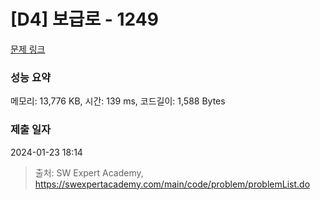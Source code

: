 # [D4] 보급로 - 1249 

[문제 링크](https://swexpertacademy.com/main/code/problem/problemDetail.do?contestProbId=AV15QRX6APsCFAYD) 

### 성능 요약

메모리: 13,776 KB, 시간: 139 ms, 코드길이: 1,588 Bytes

### 제출 일자

2024-01-23 18:14



> 출처: SW Expert Academy, https://swexpertacademy.com/main/code/problem/problemList.do